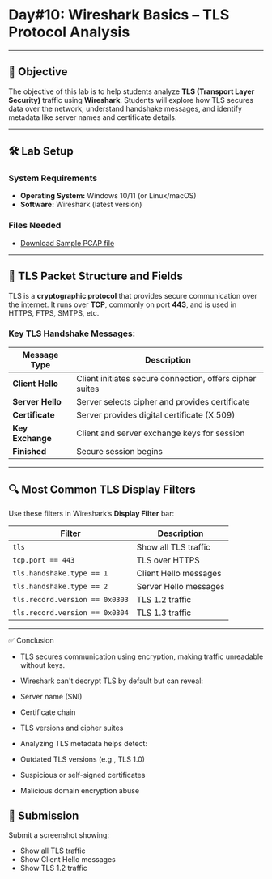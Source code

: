 # **Day#10: Wireshark Basics – TLS Protocol Analysis**

---

## 🎯 **Objective**  
The objective of this lab is to help students analyze **TLS (Transport Layer Security)** traffic using **Wireshark**. Students will explore how TLS secures data over the network, understand handshake messages, and identify metadata like server names and certificate details.

---

## 🛠️ **Lab Setup**

### **System Requirements**
- **Operating System:** Windows 10/11 (or Linux/macOS)
- **Software:** Wireshark (latest version)

### **Files Needed**
- [Download Sample PCAP file](https://github.com/0xrajneesh/90-Days-SOC-Challenge-Beginner/raw/refs/heads/main/Protocol_Analysis_pcap.pcapng)

---

## 📘 **TLS Packet Structure and Fields**

TLS is a **cryptographic protocol** that provides secure communication over the internet. It runs over **TCP**, commonly on port **443**, and is used in HTTPS, FTPS, SMTPS, etc.

### **Key TLS Handshake Messages:**

| Message Type          | Description                                      |
|------------------------|--------------------------------------------------|
| **Client Hello**       | Client initiates secure connection, offers cipher suites |
| **Server Hello**       | Server selects cipher and provides certificate  |
| **Certificate**        | Server provides digital certificate (X.509)     |
| **Key Exchange**       | Client and server exchange keys for session     |
| **Finished**           | Secure session begins                           |

---

## 🔍 **Most Common TLS Display Filters**

Use these filters in Wireshark’s **Display Filter** bar:

| Filter                        | Description                              |
|-------------------------------|------------------------------------------|
| `tls`                        | Show all TLS traffic                     |
| `tcp.port == 443`            | TLS over HTTPS                           |
| `tls.handshake.type == 1`    | Client Hello messages                    |
| `tls.handshake.type == 2`    | Server Hello messages                    |
| `tls.record.version == 0x0303`| TLS 1.2 traffic                         |
| `tls.record.version == 0x0304`| TLS 1.3 traffic                         |

---

✅ Conclusion
- TLS secures communication using encryption, making traffic unreadable without keys.
- Wireshark can't decrypt TLS by default but can reveal:
 - Server name (SNI)
 - Certificate chain
 - TLS versions and cipher suites

- Analyzing TLS metadata helps detect:
 - Outdated TLS versions (e.g., TLS 1.0)
 - Suspicious or self-signed certificates
 - Malicious domain encryption abuse

## 📸 Submission
Submit a screenshot showing:
- Show all TLS traffic
- Show Client Hello messages
- Show TLS 1.2 traffic   

